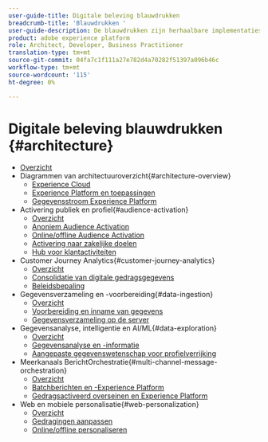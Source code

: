 ```yaml
---
user-guide-title: Digitale beleving blauwdrukken
breadcrumb-title: 'Blauwdrukken '
user-guide-description: De blauwdrukken zijn herhaalbare implementaties om gevestigde bedrijfsproblemen aan te pakken en architectuurdiagrammen, technische overwegingen, en relevante documentatiekoppelingen te bevatten.
product: adobe experience platform
role: Architect, Developer, Business Practitioner
translation-type: tm+mt
source-git-commit: 04fa7c1f111a27e782d4a70282f51397a096b46c
workflow-type: tm+mt
source-wordcount: '115'
ht-degree: 0%

---
```


# Digitale beleving blauwdrukken {#architecture}

+ [Overzicht](/help/blueprints/overview.md)
+ Diagrammen van architectuuroverzicht{#architecture-overview}
   + [Experience Cloud](/help/blueprints/experience-platform/experience-cloud.md)
   + [Experience Platform en toepassingen](/help/blueprints/experience-platform/platform-applications.md)
   + [Gegevensstroom Experience Platform](/help/blueprints/experience-platform/platform-data-flow.md)
+ Activering publiek en profiel{#audience-activation}
   + [Overzicht](/help/blueprints/audience-activation/overview.md)
   + [Anoniem Audience Activation](/help/blueprints/audience-activation/anonymous.md)
   + [Online/offline Audience Activation](/help/blueprints/audience-activation/online-offline.md)
   + [Activering naar zakelijke doelen](/help/blueprints/audience-activation/enterprise-destinations.md)
   + [Hub voor klantactiviteiten](/help/blueprints/audience-activation/customer-activity.md)
+ Customer Journey Analytics{#customer-journey-analytics}
   + [Overzicht](/help/blueprints/customer-journey-analytics/overview.md)
   + [Consolidatie van digitale gedragsgegevens](/help/blueprints/customer-journey-analytics/digital-behavioral-data-consolidation.md)
   + [Beleidsbepaling](/help/blueprints/customer-journey-analytics/call-deflect.md)
+ Gegevensverzameling en -voorbereiding{#data-ingestion}
   + [Overzicht](/help/blueprints/data-ingestion/overview.md)
   + [Voorbereiding en inname van gegevens](/help/blueprints/data-ingestion/ingestion.md)
   + [Gegevensverzameling op de server](/help/blueprints/data-ingestion/server-side-collection.md)
+ Gegevensanalyse, intelligentie en AI/ML{#data-exploration}
   + [Overzicht](/help/blueprints/data-insights/overview.md)
   + [Gegevensanalyse en -informatie](/help/blueprints/data-insights/analysis.md)
   + [Aangepaste gegevenswetenschap voor profielverrijking](/help/blueprints/data-insights/data-science.md)
+ Meerkanaals BerichtOrchestratie{#multi-channel-message-orchestration}
   + [Overzicht](/help/blueprints/multi-channel-message-orchestration/overview.md)
   + [Batchberichten en -Experience Platform](/help/blueprints/multi-channel-message-orchestration/batch-messaging.md)
   + [Gedragsactiveerd overseinen en Experience Platform](/help/blueprints/multi-channel-message-orchestration/triggered-messaging.md)
+ Web en mobiele personalisatie{#web-personalization}
   + [Overzicht](/help/blueprints/web-personalization/overview.md)
   + [Gedragingen aanpassen](/help/blueprints/web-personalization/behavioral.md)
   + [Online/offline personaliseren](/help/blueprints/web-personalization/online-offline.md)

